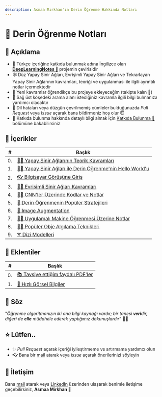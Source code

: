 ```yaml
---
description: Asmaa Mirkhan'ın Derin Öğrenme Hakkında Notları
---
```


# 💫 Derin Öğrenme Notları

## 🎤 Açıklama
- 🤝 Türkçe içeriğine katkıda bulunmak adına İngilizce olan [**DeepLearningNotes 💫**](https://dl.asmaamir.com/) projemin çevirisidir
- 🕸 Düz Yapay Sinir Ağları, Evrişimli Yapay Sinir Ağları ve Tekrarlayan Yapay Sinir Ağlarının kavramları, teoriği ve uygulanması ile ilgili ayrıntılı notlar içermektedir
- 🦋 Yeni kavramlar öğrendikçe bu projeye ekleyeceğim (takipte kalın 🎉)
- 🔎 Sağ üst köşedeki arama alanı istediğiniz kavramla ilgili bilgi bulmanıza yardımcı olacaktır
- 🐛 Dil hataları veya düzgün çevrilmemiş cümleler bulduğunuzda _Pull Request_ veya _Issue_ açarak bana bildirmeniz hoş olur 😇
- 🤗 Katkıda bulunma hakkında detaylı bilgi almak için [Katkıda Bulunma 🦋](CONTRIBUTING.md) bölümüne bakabilirsiniz

## 📑 İçerikler

| #  | Başlık                                                                  |
| -- |-------------------------------------------------------------------------|
| 0. | [👩‍🏫 Yapay Sinir Ağlarının Teorik Kavramları](./0-NNKavramları)          |
| 1. | [🙋‍♀️ Yapay Sinir Ağları ile Derin Öğrenme'nin Hello World'u](./1-HelloWorld) |
| 2. | [👓  Bilgisayar Görüşüne Giriş](./2-BilgisayarGörüşüneGiriş)            |
| 3. | [👩‍🏫 Evrişimli Sinir Ağları Kavramları](./3-CNNKonseptleri)              |
| 4. | [👩‍🔧 CNN'ler Üzerinde Kodlar ve Notlar ](./4-CNNÇalışmaları)             |
| 5. | [🚙 Derin Öğrenmenin Popüler Stratejileri](./5-DLStratejileri)          |
| 6. | [🤡 Image Augmentation](./6-ImageAugmentation)                          |
| 7. | [👷‍♀️ Uygulamalı Makine Öğrenmesi Üzerine Notlar](./7-UygulamalıML)       |
| 8. | [🕵️‍♀️ Popüler Obje Algılama Teknikleri](./8-ObjeAlgılama)                 |
| 9. | [➰ Dizi Modelleri](./9-DiziModelleri)                                  |

## 💉 Eklentiler
| #  | Başlık                                                                 |
| -- |----------------------------------------------------------------------- |
| 0. | [📚 Tavsiye ettiğim faydalı PDF'ler](./Z-FaydalıPDFler/README.md)      |
| 1. | [👀  Hızlı Görsel Bilgiler](./Z-HızlıGörselBilgiler)                   |

## 🙌 Söz
"_Öğrenme algoritmanızın iki ana bilgi kaynağı vardır; bir tanesi **veri**dir, diğeri de **elle** müdahele ederek yaptığımız dokunuşlardır_" 🤔🚀

## ⭐ Lütfen..
- ✨ _Pull Request_ açarak içeriği iyileştirmeme ve artırmama yardımcı olun
- 👓 Bana bir [mail](mailto:asmaamirkhan.am@gmail.com) atarak veya _issue_ açarak önerilerinizi söyleyin

## 🤝 İletişim
Bana [mail](mailto:asmaamirkhan.am@gmail.com) atarak veya [LinkedIn](https://www.linkedin.com/in/asmaamirkhan/) üzerinden ulaşarak benimle iletişime geçebilirsiniz, **Asmaa Mirkhan 🦋**
